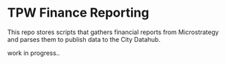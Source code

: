 # TPW Finance Reporting

This repo stores scripts that gathers financial reports from Microstrategy and parses them to publish data to the City Datahub.

work in progress..
